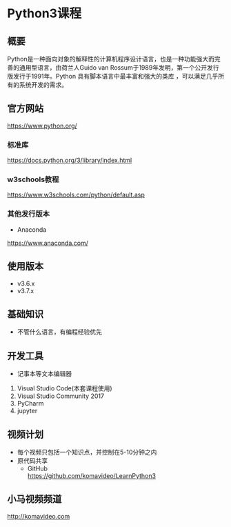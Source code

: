 Python3课程
===========

## 概要

Python是一种面向对象的解释性的计算机程序设计语言，也是一种功能强大而完善的通用型语言，由荷兰人Guido van Rossum于1989年发明，第一个公开发行版发行于1991年。Python 具有脚本语言中最丰富和强大的类库 ，可以满足几乎所有的系统开发的需求。

## 官方网站

https://www.python.org/

### 标准库

https://docs.python.org/3/library/index.html

### w3schools教程

https://www.w3schools.com/python/default.asp

### 其他发行版本

* Anaconda

https://www.anaconda.com/

## 使用版本

+ v3.6.x
+ v3.7.x

## 基础知识

+ 不管什么语言，有编程经验优先

## 开发工具

* 记事本等文本编辑器
 1. Visual Studio Code(本套课程使用)
 2. Visual Studio Community 2017
 3. PyCharm
 4. jupyter

## 视频计划
* 每个视频只包括一个知识点，并控制在5-10分钟之内
* 原代码共享
  - GitHub  
    https://github.com/komavideo/LearnPython3

## 小马视频频道

http://komavideo.com
